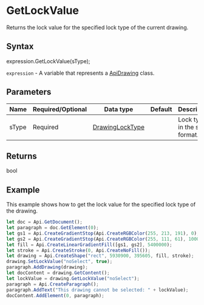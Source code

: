 # GetLockValue

Returns the lock value for the specified lock type of the current drawing.

## Syntax

expression.GetLockValue(sType);

`expression` - A variable that represents a [ApiDrawing](../ApiDrawing.md) class.

## Parameters

| **Name** | **Required/Optional** | **Data type** | **Default** | **Description** |
| ------------- | ------------- | ------------- | ------------- | ------------- |
| sType | Required | [DrawingLockType](../../Enumeration/DrawingLockType.md) |  | Lock type in the string format. |

## Returns

bool

## Example

This example shows how to get the lock value for the specified lock type of the drawing.

```javascript
let doc = Api.GetDocument();
let paragraph = doc.GetElement(0);
let gs1 = Api.CreateGradientStop(Api.CreateRGBColor(255, 213, 191), 0);
let gs2 = Api.CreateGradientStop(Api.CreateRGBColor(255, 111, 61), 100000);
let fill = Api.CreateLinearGradientFill([gs1, gs2], 5400000);
let stroke = Api.CreateStroke(0, Api.CreateNoFill());
let drawing = Api.CreateShape("rect", 5930900, 395605, fill, stroke);
drawing.SetLockValue("noSelect", true);
paragraph.AddDrawing(drawing);
let docContent = drawing.GetContent();
let lockValue = drawing.GetLockValue("noSelect");
paragraph = Api.CreateParagraph();
paragraph.AddText("This drawing cannot be selected: " + lockValue);
docContent.AddElement(0, paragraph);
```
